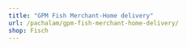 ```yaml
---
title: "GPM Fish Merchant-Home delivery"
url: /pachalam/gpm-fish-merchant-home-delivery/
shop: Fisch
---
```

